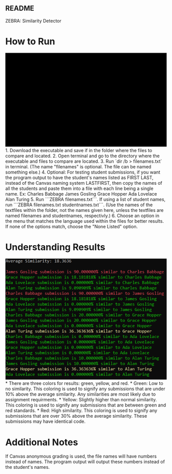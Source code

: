 ## README 

ZEBRA: Similarity Detector

# How to Run
<img src="demo.gif" alt="demo of running software">
 1. Download the executable and save if in the folder where the files to compare and located.
2. Open terminal and go to the directory where the executable and files to compare are located.
3. Run `dir /b > filenames.txt` in terminal. (The name "filenames" is optional. The file can be named something else.)
4. Optional: For testing student submissions, if you want the program output to have the student's names listed as FIRST LAST, instead of the Canvas naming system LASTFIRST, then copy the names of all the students and paste them into a file with each line being a single name.
Ex:
Charles Babbage
James Gosling
Grace Hopper
Ada Lovelace
Alan Turing
5. Run ```ZEBRA filenames.txt```. If using a list of student names, run ```ZEBRA filenames.txt studentnames.txt```. (Use the names of the textfiles within the folder, not the names given here, unless the textfiles are named filenames and studentnames, respectivly.)
6. Choose an option in the menu that matches the language used within the files for better results. If none of the options match, choose the "None Listed" option.

# Understanding Results
<img src="Results_Screenshot.png" alt="A screenshot of the results">
 * There are three colors for results: green, yellow, and red. 
* Green: Low to no similarity. This coloring is used to signify any submissions that are under 10% above the average similarity. Any similarities are most likely due to assignment requirments. 
* Yellow: Slightly higher than normal similarity. This coloring is used to signify any submissions that are between green and red standards. 
* Red: High similarity. This coloring is used to signify any submissions that are over 30% above the average similarity. These submissions may have identical code.

# Additional Notes
If Canvas anonymous grading is used, the file names will have numbers instead of names. The program output will output these numbers instead of the student's names.
